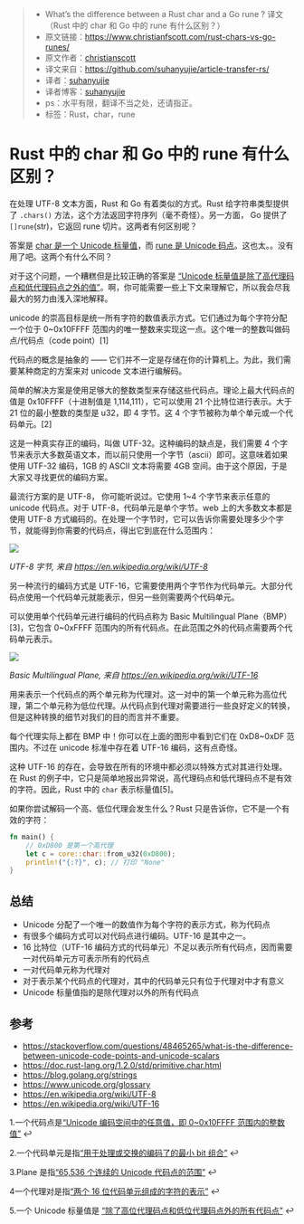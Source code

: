 >* What’s the difference between a Rust char and a Go rune ? 译文（Rust 中的 char 和 Go 中的 rune 有什么区别？）
>* 原文链接：https://www.christianfscott.com/rust-chars-vs-go-runes/
>* 原文作者：[christianscott](https://github.com/christianscott)
>* 译文来自：https://github.com/suhanyujie/article-transfer-rs/
>* 译者：[suhanyujie](https://github.com/suhanyujie)
>* 译者博客：[suhanyujie](https://ishenghuo.cnblogs.com/)
>* ps：水平有限，翻译不当之处，还请指正。
>* 标签：Rust，char，rune

# Rust 中的 char 和 Go 中的 rune 有什么区别？
在处理 UTF-8 文本方面，Rust 和 Go 有着类似的方式。Rust 给字符串类型提供了 `.chars()` 方法，这个方法返回字符序列（毫不奇怪）。另一方面， Go 提供了 `[]rune`(str)，它返回 rune 切片。这两者有何区别呢？

答案是 [char 是一个 Unicode 标量值](https://doc.rust-lang.org/std/primitive.str.html#method.chars)，而 [rune 是 Unicode 码点](https://blog.golang.org/strings#TOC_5.)。这也太。。没有用了吧。这两个有什么不同？

对于这个问题，一个糟糕但是比较正确的答案是 [“Unicode 标量值是除了高代理码点和低代理码点之外的值”](https://www.unicode.org/glossary/#unicode_scalar_value)。啊，你可能需要一些上下文来理解它，所以我会尽我最大的努力由浅入深地解释。

unicode 的崇高目标是统一所有字符的数值表示方式。它们通过为每个字符分配一个位于 0~0x10FFFF 范围内的唯一整数来实现这一点。这个唯一的整数叫做码点/代码点（code point）[1]

代码点的概念是抽象的 —— 它们并不一定是存储在你的计算机上。为此，我们需要某种商定的方案来对 unicode 文本进行编解码。

简单的解决方案是使用足够大的整数类型来存储这些代码点。理论上最大代码点的值是 0x10FFFF（十进制值是 1,114,111），它可以使用 21 个比特位进行表示。大于 21 位的最小整数的类型是 u32，即 4 字节。这 4 个字节被称为单个单元或一个代码单元。[2]

这是一种真实存正的编码，叫做 UTF-32。这种编码的缺点是，我们需要 4 个字节来表示大多数英语文本，而以前只使用一个字节（ascii）即可。这意味着如果使用 UTF-32 编码，1GB 的 ASCII 文本将需要 4GB 空间。由于这个原因，于是大家又寻找更优的编码方案。

最流行方案的是 UTF-8， 你可能听说过。它使用 1~4 个字节来表示任意的 unicode 代码点。对于 UTF-8，代码单元是单个字节。web 上的大多数文本都是使用 UTF-8 方式编码的。在处理一个字节时，它可以告诉你需要处理多少个字节，就能得到你需要的代码点，得出它到底在什么范围内：

![](https://www.christianfscott.com/rust-chars-vs-go-runes/utf-8.png)

_UTF-8 字节, 来自 https://en.wikipedia.org/wiki/UTF-8_

另一种流行的编码方式是 UTF-16，它需要使用两个字节作为代码单元。大部分代码点使用一个代码单元就能表示，但另一些则需要两个代码单元。

可以使用单个代码单元进行编码的代码点称为 Basic Multilingual Plane（BMP）[3]，它包含 0~0xFFFF 范围内的所有代码点。在此范围之外的代码点需要两个代码单元表示。

![](https://www.christianfscott.com/rust-chars-vs-go-runes/bmp.png)

_Basic Multilingual Plane, 来自 https://en.wikipedia.org/wiki/UTF-16_

用来表示一个代码点的两个单元称为代理对。这一对中的第一个单元称为高位代理，第二个单元称为低位代理。从代码点到代理对需要进行一些良好定义的转换，但是这种转换的细节对我们的目的而言并不重要。

每个代理实际上都在 BMP 中！你可以在上面的图形中看到它们在 0xD8~0xDF 范围内。不过在 unicode 标准中存在着 UTF-16 编码，这有点奇怪。

这种 UTF-16 的存在，会导致在所有的环境中都必须以特殊方式对其进行处理。在 Rust 的例子中，它只是简单地报出异常说，高代理码点和低代理码点不是有效的字符。因此，Rust 中的 `char` 表示标量值[5]。

如果你尝试解码一个高、低位代理会发生什么？Rust 只是告诉你，它不是一个有效的字符：

```rust
fn main() {
    // 0xD800 是第一个高代理
    let c = core::char::from_u32(0xD800);
    println!("{:?}", c); // 打印 "None"
}
```

## 总结
* Unicode 分配了一个唯一的数值作为每个字符的表示方式，称为代码点
* 有很多个编码方式可以对代码点进行编码。UTF-16 是其中之一。
* 16 比特位（UTF-16 编码方式的代码单元）不足以表示所有代码点，因而需要一对代码单元方可表示所有的代码点
* 一对代码单元称为代理对
* 对于表示某个代码点的代理对，其中的代码单元只有位于代理对中才有意义
* Unicode 标量值指的是除代理对以外的所有代码点

## 参考
* https://stackoverflow.com/questions/48465265/what-is-the-difference-between-unicode-code-points-and-unicode-scalars
* https://doc.rust-lang.org/1.2.0/std/primitive.char.html
* https://blog.golang.org/strings
* https://www.unicode.org/glossary
* https://en.wikipedia.org/wiki/UTF-8
* https://en.wikipedia.org/wiki/UTF-16

1.一个代码点是[“Unicode 编码空间中的任意值，即 0~0x10FFFF 范围内的整数值”](https://www.unicode.org/glossary/#code_point) ↩︎

2.一个代码单元是指[“用于处理或交换的编码了的最小 bit 组合”](https://www.unicode.org/glossary/#code_unit) ↩︎

3.Plane 是指[“65,536 个连续的 Unicode 代码点的范围”](https://www.unicode.org/glossary/#plane) ↩︎

4一个代理对是指[“两个 16 位代码单元组成的字符的表示”](https://www.unicode.org/glossary/#surrogate_pair) ↩︎

5.一个 Unicode 标量值是 [“除了高位代理码点和低位代理码点外的所有代码点”](https://www.unicode.org/glossary/#unicode_scalar_value) ↩︎
